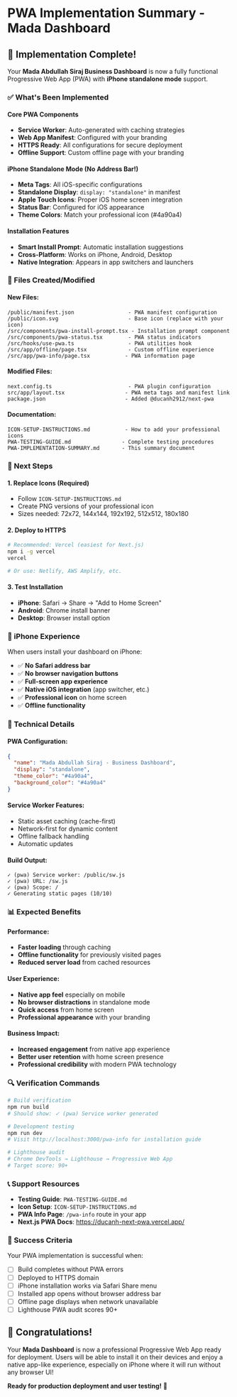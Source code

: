 # PWA Implementation Summary - Mada Dashboard

## 🎉 Implementation Complete!

Your **Mada Abdullah Siraj Business Dashboard** is now a fully functional Progressive Web App (PWA) with **iPhone standalone mode** support.

### ✅ What's Been Implemented

#### Core PWA Components
- **Service Worker**: Auto-generated with caching strategies
- **Web App Manifest**: Configured with your branding
- **HTTPS Ready**: All configurations for secure deployment
- **Offline Support**: Custom offline page with your branding

#### iPhone Standalone Mode (No Address Bar!)
- **Meta Tags**: All iOS-specific configurations
- **Standalone Display**: `display: "standalone"` in manifest
- **Apple Touch Icons**: Proper iOS home screen integration
- **Status Bar**: Configured for iOS appearance
- **Theme Colors**: Match your professional icon (#4a90a4)

#### Installation Features
- **Smart Install Prompt**: Automatic installation suggestions
- **Cross-Platform**: Works on iPhone, Android, Desktop
- **Native Integration**: Appears in app switchers and launchers

### 📁 Files Created/Modified

#### New Files:
```
/public/manifest.json                 - PWA manifest configuration
/public/icon.svg                      - Base icon (replace with your icon)
/src/components/pwa-install-prompt.tsx - Installation prompt component
/src/components/pwa-status.tsx        - PWA status indicators
/src/hooks/use-pwa.ts                 - PWA utilities hook
/src/app/offline/page.tsx             - Custom offline experience
/src/app/pwa-info/page.tsx           - PWA information page
```

#### Modified Files:
```
next.config.ts                        - PWA plugin configuration
src/app/layout.tsx                   - PWA meta tags and manifest link
package.json                         - Added @ducanh2912/next-pwa
```

#### Documentation:
```
ICON-SETUP-INSTRUCTIONS.md           - How to add your professional icons
PWA-TESTING-GUIDE.md                - Complete testing procedures
PWA-IMPLEMENTATION-SUMMARY.md       - This summary document
```

### 🚀 Next Steps

#### 1. Replace Icons (Required)
- Follow `ICON-SETUP-INSTRUCTIONS.md`
- Create PNG versions of your professional icon
- Sizes needed: 72x72, 144x144, 192x192, 512x512, 180x180

#### 2. Deploy to HTTPS
```bash
# Recommended: Vercel (easiest for Next.js)
npm i -g vercel
vercel

# Or use: Netlify, AWS Amplify, etc.
```

#### 3. Test Installation
- **iPhone**: Safari → Share → "Add to Home Screen"
- **Android**: Chrome install banner
- **Desktop**: Browser install option

### 📱 iPhone Experience

When users install your dashboard on iPhone:
- ✅ **No Safari address bar**
- ✅ **No browser navigation buttons**
- ✅ **Full-screen app experience**
- ✅ **Native iOS integration** (app switcher, etc.)
- ✅ **Professional icon** on home screen
- ✅ **Offline functionality**

### 🔧 Technical Details

#### PWA Configuration:
```json
{
  "name": "Mada Abdullah Siraj - Business Dashboard",
  "display": "standalone",
  "theme_color": "#4a90a4",
  "background_color": "#4a90a4"
}
```

#### Service Worker Features:
- Static asset caching (cache-first)
- Network-first for dynamic content
- Offline fallback handling
- Automatic updates

#### Build Output:
```
✓ (pwa) Service worker: /public/sw.js
✓ (pwa) URL: /sw.js
✓ (pwa) Scope: /
✓ Generating static pages (10/10)
```

### 📊 Expected Benefits

#### Performance:
- **Faster loading** through caching
- **Offline functionality** for previously visited pages
- **Reduced server load** from cached resources

#### User Experience:
- **Native app feel** especially on mobile
- **No browser distractions** in standalone mode
- **Quick access** from home screen
- **Professional appearance** with your branding

#### Business Impact:
- **Increased engagement** from native app experience
- **Better user retention** with home screen presence
- **Professional credibility** with modern PWA technology

### 🔍 Verification Commands

```bash
# Build verification
npm run build
# Should show: ✓ (pwa) Service worker generated

# Development testing
npm run dev
# Visit http://localhost:3000/pwa-info for installation guide

# Lighthouse audit
# Chrome DevTools → Lighthouse → Progressive Web App
# Target score: 90+
```

### 📞 Support Resources

- **Testing Guide**: `PWA-TESTING-GUIDE.md`
- **Icon Setup**: `ICON-SETUP-INSTRUCTIONS.md`
- **PWA Info Page**: `/pwa-info` route in your app
- **Next.js PWA Docs**: https://ducanh-next-pwa.vercel.app/

### 🎯 Success Criteria

Your PWA implementation is successful when:
- [ ] Build completes without PWA errors
- [ ] Deployed to HTTPS domain
- [ ] iPhone installation works via Safari Share menu
- [ ] Installed app opens without browser address bar
- [ ] Offline page displays when network unavailable
- [ ] Lighthouse PWA audit scores 90+

## 🎉 Congratulations!

Your **Mada Dashboard** is now a professional Progressive Web App ready for deployment. Users will be able to install it on their devices and enjoy a native app-like experience, especially on iPhone where it will run without any browser UI!

**Ready for production deployment and user testing!** 🚀